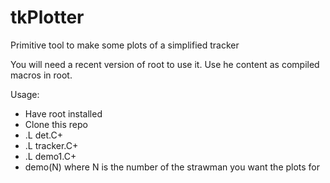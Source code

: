 tkPlotter
=========

Primitive tool to make some plots of a simplified tracker

You will need a recent version of root to use it. Use he content as compiled macros in root.

Usage:
- Have root installed
- Clone this repo
- .L det.C+
- .L tracker.C+
- .L demo1.C+
- demo(N) where N is the number of the strawman you want the plots for
